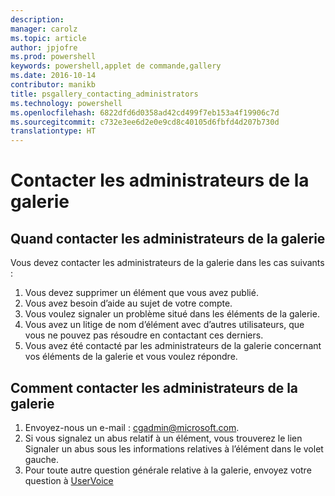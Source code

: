 ```yaml
---
description: 
manager: carolz
ms.topic: article
author: jpjofre
ms.prod: powershell
keywords: powershell,applet de commande,gallery
ms.date: 2016-10-14
contributor: manikb
title: psgallery_contacting_administrators
ms.technology: powershell
ms.openlocfilehash: 6822dfd6d0358ad42cd499f7eb153a4f19906c7d
ms.sourcegitcommit: c732e3ee6d2e0e9cd8c40105d6fbfd4d207b730d
translationtype: HT
---
```

# <a name="contact-gallery-administrators"></a>Contacter les administrateurs de la galerie

## <a name="when-to-contact-gallery-administrators"></a>Quand contacter les administrateurs de la galerie

Vous devez contacter les administrateurs de la galerie dans les cas suivants :

1. Vous devez supprimer un élément que vous avez publié.
2. Vous avez besoin d’aide au sujet de votre compte.
3. Vous voulez signaler un problème situé dans les éléments de la galerie.
4. Vous avez un litige de nom d’élément avec d’autres utilisateurs, que vous ne pouvez pas résoudre en contactant ces derniers.
5. Vous avez été contacté par les administrateurs de la galerie concernant vos éléments de la galerie et vous voulez répondre.

## <a name="how-to-contact-gallery-administrators"></a>Comment contacter les administrateurs de la galerie

1. Envoyez-nous un e-mail : cgadmin@microsoft.com.
2. Si vous signalez un abus relatif à un élément, vous trouverez le lien Signaler un abus sous les informations relatives à l’élément dans le volet gauche.
3. Pour toute autre question générale relative à la galerie, envoyez votre question à [UserVoice](http://windowsserver.uservoice.com/forums/301869-powershell)

